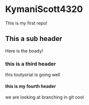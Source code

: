 # KymaniScott4320

This is my first repo!

## This a sub header
Here is the boady!


### this is a third header
this toutyorial is going well

#### this is my fourth header 
we are looking at branching in git cool